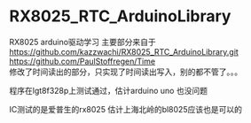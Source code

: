 # RX8025_RTC_ArduinoLibrary
RX8025 arduino驱动学习 主要部分来自于 
https://github.com/kazzwachi/RX8025_RTC_ArduinoLibrary.git 
https://github.com/PaulStoffregen/Time    
修改了时间读出的部分，只实现了时间读出写入，别的都不管了。。。

程序在lgt8f328p上测试通过，估计arduino uno 也没问题

IC测试的是爱普生的rx8025 估计上海北岭的bl8025应该也是可以的
